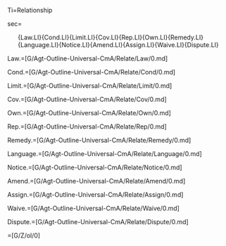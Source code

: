 Ti=Relationship

sec=<ol>{Law.LI}{Cond.LI}{Limit.LI}{Cov.LI}{Rep.LI}{Own.LI}{Remedy.LI}{Language.LI}{Notice.LI}{Amend.LI}{Assign.LI}{Waive.LI}{Dispute.LI}</ol>

Law.=[G/Agt-Outline-Universal-CmA/Relate/Law/0.md]

Cond.=[G/Agt-Outline-Universal-CmA/Relate/Cond/0.md]

Limit.=[G/Agt-Outline-Universal-CmA/Relate/Limit/0.md]

Cov.=[G/Agt-Outline-Universal-CmA/Relate/Cov/0.md]

Own.=[G/Agt-Outline-Universal-CmA/Relate/Own/0.md]

Rep.=[G/Agt-Outline-Universal-CmA/Relate/Rep/0.md]

Remedy.=[G/Agt-Outline-Universal-CmA/Relate/Remedy/0.md]

Language.=[G/Agt-Outline-Universal-CmA/Relate/Language/0.md]

Notice.=[G/Agt-Outline-Universal-CmA/Relate/Notice/0.md]

Amend.=[G/Agt-Outline-Universal-CmA/Relate/Amend/0.md]

Assign.=[G/Agt-Outline-Universal-CmA/Relate/Assign/0.md]

Waive.=[G/Agt-Outline-Universal-CmA/Relate/Waive/0.md]

Dispute.=[G/Agt-Outline-Universal-CmA/Relate/Dispute/0.md]

=[G/Z/ol/0]
